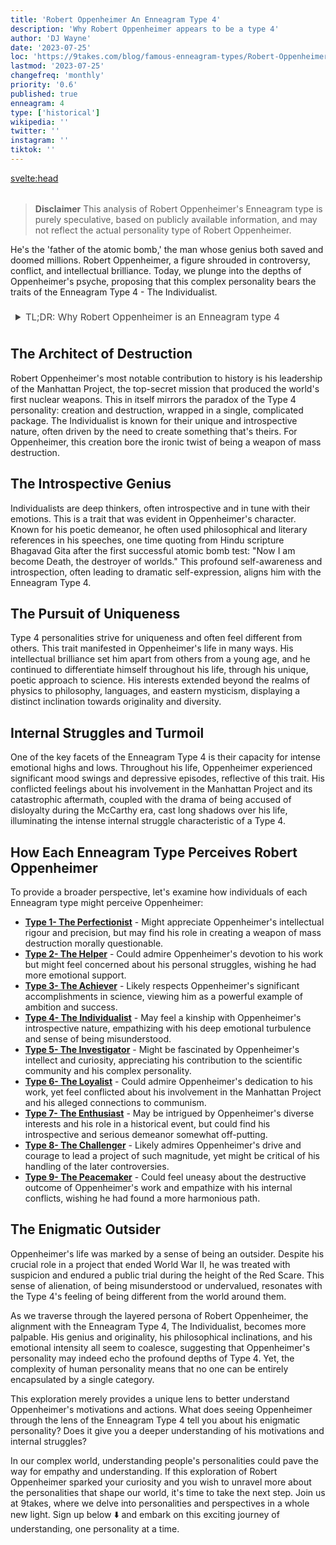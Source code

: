 ```yaml
---
title: 'Robert Oppenheimer An Enneagram Type 4'
description: 'Why Robert Oppenheimer appears to be a type 4'
author: 'DJ Wayne'
date: '2023-07-25'
loc: 'https://9takes.com/blog/famous-enneagram-types/Robert-Oppenheimer'
lastmod: '2023-07-25'
changefreq: 'monthly'
priority: '0.6'
published: true
enneagram: 4
type: ['historical']
wikipedia: ''
twitter: ''
instagram: ''
tiktok: ''
---
```


<!-- // notes:  -->

<svelte:head>

<meta property="og:image" content="https://9takes.com/types/4s/Robert-Oppenheimer.webp" />
  <link rel="canonical" href="https://9takes.com/blog/famous-enneagram-types/Robert-Oppenheimer">
</svelte:head>

<script>
	import  PopCard  from "../../../lib/components/atoms/PopCard.svelte";
</script>
<div
	style="display: flex;
    justify-content: center;
    margin: 1rem 0;
	"
>
	<PopCard
		image={`/types/4s/${'Robert-Oppenheimer'}.webp`}
		showIcon={false}
		displayText="Robert Oppenheimer"
		subtext=""
	/>
</div>

> **Disclaimer** This analysis of Robert Oppenheimer's Enneagram type is purely speculative, based on publicly available information, and may not reflect the actual personality type of Robert Oppenheimer.

<p class="firstLetter">He's the 'father of the atomic bomb,' the man whose genius both saved and doomed millions. Robert Oppenheimer, a figure shrouded in controversy, conflict, and intellectual brilliance. Today, we plunge into the depths of Oppenheimer's psyche, proposing that this complex personality bears the traits of the Enneagram Type 4 - The Individualist.</p>

<details>
<summary class="accordion">TL;DR: Why Robert Oppenheimer is an Enneagram type 4</summary>
<div class="panel">
<ul>
<li><b>Architect of the Atomic Age:</b> Robert Oppenheimer, a figure shrouded in paradoxes, fits the Enneagram Type 4 mold. He led the Manhattan Project and his creation—an atomic bomb—echoes the Type 4's paradox of creation and destruction.
</li>
<li><b>An Introspective Mind:</b> Oppenheimer's inner world aligns with Type 4's introspective and emotional nature. He had a philosophical approach to science and deep introspection mirrored in his speeches. Notably he mentioned the Bhagavad Gita with the famous words "Now I am become Death, the destroyer of worlds." He said in reference to the first successful atomic bomb test, reflecting a profound self-awareness typical of Type 4.
</li>
<li><b>Controversies and Inner Conflict:</b> The turmoil Oppenheimer faced due to his involvement in the Manhattan Project and the ensuing Red Scare trials embodies Type 4's intense emotional highs and lows. This tension, aligning with the Type 4's childhood wounds and core fear of having no identity or personal significance, provides a ground for empathetic understanding towards Oppenheimer's struggles.
</li>
<li><b>Driven by Uniqueness:</b> At the core of Oppenheimer's motivation is a constant strive for uniqueness, a defining characteristic of Enneagram Type 4. His diverse interests, intellectual brilliance, and feeling of being an outsider trace back to the Individualist's need to establish a unique identity, indicating that much of his actions and demeanor stem from this core Enneagram motivation.
</li>
</ul>
 </div>
</details>

## The Architect of Destruction

Robert Oppenheimer's most notable contribution to history is his leadership of the Manhattan Project, the top-secret mission that produced the world's first nuclear weapons. This in itself mirrors the paradox of the Type 4 personality: creation and destruction, wrapped in a single, complicated package. The Individualist is known for their unique and introspective nature, often driven by the need to create something that's theirs. For Oppenheimer, this creation bore the ironic twist of being a weapon of mass destruction.

## The Introspective Genius

Individualists are deep thinkers, often introspective and in tune with their emotions. This is a trait that was evident in Oppenheimer's character. Known for his poetic demeanor, he often used philosophical and literary references in his speeches, one time quoting from Hindu scripture Bhagavad Gita after the first successful atomic bomb test: "Now I am become Death, the destroyer of worlds." This profound self-awareness and introspection, often leading to dramatic self-expression, aligns him with the Enneagram Type 4.

## The Pursuit of Uniqueness

Type 4 personalities strive for uniqueness and often feel different from others. This trait manifested in Oppenheimer's life in many ways. His intellectual brilliance set him apart from others from a young age, and he continued to differentiate himself throughout his life, through his unique, poetic approach to science. His interests extended beyond the realms of physics to philosophy, languages, and eastern mysticism, displaying a distinct inclination towards originality and diversity.

## Internal Struggles and Turmoil

One of the key facets of the Enneagram Type 4 is their capacity for intense emotional highs and lows. Throughout his life, Oppenheimer experienced significant mood swings and depressive episodes, reflective of this trait. His conflicted feelings about his involvement in the Manhattan Project and its catastrophic aftermath, coupled with the drama of being accused of disloyalty during the McCarthy era, cast long shadows over his life, illuminating the intense internal struggle characteristic of a Type 4.

## How Each Enneagram Type Perceives Robert Oppenheimer

To provide a broader perspective, let's examine how individuals of each Enneagram type might perceive Oppenheimer:

- **[Type 1- The Perfectionist](/blog/enneagram/enneagram-type-1)** - Might appreciate Oppenheimer's intellectual rigour and precision, but may find his role in creating a weapon of mass destruction morally questionable.
- **[Type 2- The Helper](/blog/enneagram/enneagram-type-2)** - Could admire Oppenheimer's devotion to his work but might feel concerned about his personal struggles, wishing he had more emotional support.
- **[Type 3- The Achiever](/blog/enneagram/enneagram-type-3)** - Likely respects Oppenheimer's significant accomplishments in science, viewing him as a powerful example of ambition and success.
- **[Type 4- The Individualist](/blog/enneagram/enneagram-type-4)** - May feel a kinship with Oppenheimer's introspective nature, empathizing with his deep emotional turbulence and sense of being misunderstood.
- **[Type 5- The Investigator](/blog/enneagram/enneagram-type-5)** - Might be fascinated by Oppenheimer's intellect and curiosity, appreciating his contribution to the scientific community and his complex personality.
- **[Type 6- The Loyalist](/blog/enneagram/enneagram-type-6)** - Could admire Oppenheimer's dedication to his work, yet feel conflicted about his involvement in the Manhattan Project and his alleged connections to communism.
- **[Type 7- The Enthusiast](/blog/enneagram/enneagram-type-7)** - May be intrigued by Oppenheimer's diverse interests and his role in a historical event, but could find his introspective and serious demeanor somewhat off-putting.
- **[Type 8- The Challenger](/blog/enneagram/enneagram-type-8)** - Likely admires Oppenheimer's drive and courage to lead a project of such magnitude, yet might be critical of his handling of the later controversies.
- **[Type 9- The Peacemaker](/blog/enneagram/enneagram-type-9)** - Could feel uneasy about the destructive outcome of Oppenheimer's work and empathize with his internal conflicts, wishing he had found a more harmonious path.

## The Enigmatic Outsider

Oppenheimer's life was marked by a sense of being an outsider. Despite his crucial role in a project that ended World War II, he was treated with suspicion and endured a public trial during the height of the Red Scare. This sense of alienation, of being misunderstood or undervalued, resonates with the Type 4's feeling of being different from the world around them.

As we traverse through the layered persona of Robert Oppenheimer, the alignment with the Enneagram Type 4, The Individualist, becomes more palpable. His genius and originality, his philosophical inclinations, and his emotional intensity all seem to coalesce, suggesting that Oppenheimer's personality may indeed echo the profound depths of Type 4. Yet, the complexity of human personality means that no one can be entirely encapsulated by a single category.

This exploration merely provides a unique lens to better understand Oppenheimer's motivations and actions. What does seeing Oppenheimer through the lens of the Enneagram Type 4 tell you about his enigmatic personality? Does it give you a deeper understanding of his motivations and internal struggles?

In our complex world, understanding people's personalities could pave the way for empathy and understanding. If this exploration of Robert Oppenheimer sparked your curiosity and you wish to unravel more about the personalities that shape our world, it's time to take the next step. Join us at 9takes, where we delve into personalities and perspectives in a whole new light. Sign up below ⬇️ and embark on this exciting journey of understanding, one personality at a time.

<div>
<script type="application/ld+json">
{
  "@context": "http://schema.org",
  "@graph": [
    {
      "@type": "Article",
      "articleBody": "This article explores the personality traits of Robert Oppenheimer from the perspective of the Enneagram Type 4. Known for his intellectual rigor, introspective nature, and significant contribution to the field of nuclear physics, Oppenheimer embodies many characteristics of Type 4 personalities. The article discusses various aspects of Oppenheimer's life and career that show his Type 4 characteristics, including his role in the Manhattan Project, personal struggles, and controversies.",
      "author": {
        "@type": "Person",
        "name": "DJ Wayne",
        "sameAs": [
          {
            "@id": "https://www.instagram.com/djwayne3/"
          },
          {
            "@id": "https://twitter.com/djwayne3"
          }
        ]
      },
      "dateModified": {
        "@type": "Date",
        "@value": "2023-07-25"
      },
      "datePublished": {
        "@type": "Date",
        "@value": "2023-07-25"
      },
      "description": "This blog post examines the reasons why Robert Oppenheimer might be an Enneagram Type 4. It focuses on his personality traits, his motivations, his inner world, controversies he's faced, and how these elements might be related to the core attributes of a Type 4.",
      "headline": "Unraveling Robert Oppenheimer: An Insight Into His Enneagram Type 4 Personality",
      "image": {
        "@type": "ImageObject",
        "height": 800,
        "url": {
          "@id": "https://9takes.com/types/4s/Robert-Oppenheimer.webp"
        },
        "width": 1200
      },
      "mainEntityOfPage": {
        "@id": "https://9takes.com/blog/famous-enneagram-types/Robert-Oppenheimer",
        "@type": "WebPage"
      },
      "mentions": {
        "@type": "Person",
        "name": "Robert Oppenheimer",
        "sameAs": [
          {
            "@id": "https://en.wikipedia.org/wiki/Robert_Oppenheimer"
          }
        ]
      },
      "publisher": {
        "@type": "Organization",
        "sameAs": [
          {
            "@id": "https://www.instagram.com/9takesdotcom/"
          },
          {
            "@id": "https://twitter.com/9takesdotcom"
          }
        ],
        "logo": {
          "@type": "ImageObject",
          "url": {
            "@id": "https://9takes.com/brand/darkRubix.png"
          }
        },
        "name": "9takes"
      }
    },
    {
      "@type": "FAQPage",
      "mainEntity": [
        {
          "@type": "Question",
          "acceptedAnswer": {
            "@type": "Answer",
            "text": "Robert Oppenheimer exhibits many characteristics associated with Enneagram Type 4 personalities. This includes his intellectual prowess, deep introspection, and handling of complex emotional struggles. These characteristics are rooted in his desire to understand and make sense of the world, which is a core motivation for Type 4 individuals."
          },
          "name": "Why is Robert Oppenheimer considered an Enneagram Type 4?"
        },
        {
          "@type": "Question",
          "acceptedAnswer": {
            "@type": "Answer",
            "text": "Oppenheimer's pivotal role in the Manhattan Project, his intellectual curiosity, and his handling of personal and professional controversies are all indicative of his Type 4 personality. Moreover, his introspective nature and emotional complexity also reflect the strengths and growth potential of Type 4 individuals."
          },
          "name": "What are some examples of Robert Oppenheimer's Type 4 characteristics?"
        },
    {
          "@type": "Question",
          "acceptedAnswer": {
            "@type": "Answer",
            "text": "Robert Oppenheimer is well-known for his intellectual capacity and deep introspection. He played a significant role in the field of nuclear physics, most notably the Manhattan Project. However, these descriptions are based on public records and his portrayed image in the media. To know his exact personality, one would have had to know him personally."
          },
          "name": "What was Robert Oppenheimer's personality?"
        },
    {
          "@type": "Question",
          "acceptedAnswer": {
            "@type": "Answer",
            "text": "Robert Oppenheimer is an Enneagram type 4, also known as The Individualist. This Enneagram type is introspective, emotionally honest, creative, and personal, often motivated by a desire to understand themselves and the world around them. Please note that this information is based on public information and not directly confirmed by Robert Oppenheimer himself."
          },
          "name": "What was Robert Oppenheimer's Enneagram type?"
        }
      ]
    }
  ]
}

</script>
</div>

<style lang="scss">
  .accordion {
    color: #444;
    cursor: pointer;
    padding: 0.5rem;
    border: none;
    text-align: left;
    outline: none;
    font-size: 15px;
    transition: 0.4s;
  }

  .accordion:hover {
    background-color: var(--color-theme-purple-v);
    color: var(--color-theme-purple);
  }

  /*.panel:hover {

    background-color: #ccc;

}*/

  .panel {
    padding: 18px;
    /*display: none;*/
    background-color: white;
    overflow: hidden;

  }
</style>
